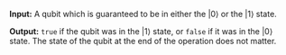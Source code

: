 **Input:** A qubit which is guaranteed to be in either the $|0\rangle$ or the $|1\rangle$ state.

**Output:**  `true` if the qubit was in the $|1\rangle$ state, or `false` if it was in the $|0\rangle$ state. The state of the qubit at the end of the operation does not matter.
